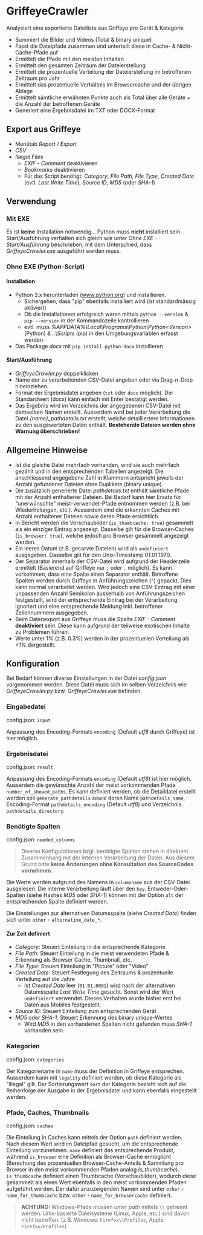 # GriffeyeCrawler
Analysiert eine exportierte Dateiliste aus Griffeye pro Gerät &amp; Kategorie
- Summiert die Bilder und Videos (Total & binary unique)
- Fasst die Dateipfade zusammen und unterteilt diese in Cache- & Nicht-Cache-Pfade auf
- Ermittelt die Pfade mit den meisten Inhalten
- Ermittelt den gesamten Zeitraum der Dateierstellung
- Ermittelt die prozentuelle Verteilung der Dateierstellung im betroffenen Zeitraum pro Jahr
- Ermittelt das prozentuelle Verhältnis im Browsercache und der übrigen Ablage
- Ermittelt sämtliche erwähnten Punkte auch als Total über alle Geräte + die Anzahl der betroffenen Geräte
- Generiert eine Ergebnisdatei im TXT oder DOCX-Format

## Export aus Griffeye
- Menütab *Report / Export*
- *CSV*
- *Illegal Files*
  - *EXIF* - *Comment* deaktivieren
  - *Bookmarks* deaktivieren
  - Für das Script benötigt: *Category*, *File Path*, *File Type*, *Created Date* (evtl. *Last Write Time*), *Source ID*, *MD5* (oder *SHA-1*)

## Verwendung

### Mit EXE
Es ist **keine** Installation notwendig... Python muss **nicht** installiert sein.
Start/Ausführung verhalten sich gleich wie unter *Ohne EXE - Start/Ausführung* beschrieben, mit dem Unterschied, dass *GriffeyeCrawler.exe* ausgeführt werden muss.

### Ohne EXE (Python-Script)

#### Installation
- Python 3.x herunterladen (www.python.org) und installieren.
  - Sichergehen, dass "pip" ebenfalls installiert wird (ist standardmässig aktiviert)
  - Ob die Installationen erfolgreich waren mittels ``python --version`` & ``pip --version`` in der Kommandozeile kontrollieren
  - evtl. muss *%APPDATA%\Local\Programs\Python\Python\<Version>* (Python) & *..\Scripts* (pip) in den Umgebungsvariablen erfasst werden
- Das Package *docx* mit ``pip install python-docx`` installieren

#### Start/Ausführung
- *GriffeyeCrawler.py* doppelklicken
- Name der zu verarbeitenden CSV-Datei angeben oder via Drag-n-Drop hineinziehen.
- Format der Ergebnisdatei angeben (`txt` oder `docx` möglich). Der Standardwert (docx) kann einfach mit Enter bestätigt werden.
- Das Ergebnis wird im Verzeichnis der angegebenen CSV-Datei mit demselben Namen erstellt. Ausserdem wird bei jeder Verarbeitung die Datei *{name}_pathdetails.txt* erstellt, welche detailliertere Informationen zu den ausgewerteten Daten enthält.
**Bestehende Dateien werden ohne Warnung überschrieben!**


## Allgemeine Hinweise
- Ist die gleiche Datei mehrfach vorhanden, wird sie auch mehrfach gezählt und in den entsprechenden Tabellen angezeigt. Die anschliessend angegebene Zahl in Klammern entspricht jeweils der Anzahl gefundener Dateien ohne Duplikate (binary unique).
- Die zusätzlich generierte Datei *pathdetails.txt* enthält sämtliche Pfade mit der Anzahl enthaltener Dateien. Bei Bedarf kann hier Ersatz für "unerwünschte" meist-verwendet-Pfade entnommen werden (z.B. bei Wiederholungen, etc.). Ausserdem sind die erkannten Caches mit Anzahl enthaltener Dateien sowie deren Pfade ersichtlich.
- In Bericht werden die Vorschaubilder (`is_thumbcache: true`) gesammelt als ein einziger Eintrag angezeigt. Dasselbe gilt für die Browser-Caches (`is_browser: true`), welche jedoch pro Browser gesammelt angezeigt werden.
- Ein leeres Datum (z.B. gecarvte Dateien) wird als `undefiniert` ausgegeben. Dasselbe gilt für den Unix-Timestamp 01.01.1970.
- Der Separator innerhalb der CSV-Datei wird aufgrund der Headerzeile ermittelt (Basierend auf Griffeye nur `;` oder `,` möglich). Es kann vorkommen, dass eine Spalte einen Separator enthält. Betroffene Spalten werden durch Griffeye in Anführungszeichen (`"`) gepackt. Dies kann normal verarbeitet werden. Wird jedoch eine CSV-Eintrag mit einer unpassenden Anzahl Semikolon ausserhalb von Anführungszeichen festgestellt, wird der entsprechende Eintrag bei der Verarbeitung ignoriert und eine entsprechende Meldung inkl. betroffener Zeilennummern ausgegeben.
- Beim Datenexport aus Griffeye muss die Spalte *EXIF - Comment* **deaktiviert** sein. Diese kann aufgrund der teilweise exotischen Inhalte zu Problemen führen.
- Werte unter 1% (z.B. 0.3%) werden in der prozentuellen Verteilung als *<1%* dargestellt.


## Konfiguration
Bei Bedarf können diverse Einstellungen in der Datei *config.json* vorgenommen werden. Diese Datei muss sich im selben Verzeichnis wie *GriffeyeCrawler.py* bzw. *GriffeyeCrawler.exe* befinden.

### Eingabedatei
config.json: `input`

Anpassung des Encoding-Formats `encoding` (Default *utf8* durch Griffeye) ist hier möglich.

### Ergebnisdatei
config.json: `result`

Anpassung des Encoding-Formats `encoding` (Default *utf8*) ist hier möglich. Ausserdem die gewünschte Anzahl der meist vorkommenden Pfade `number_of_showed_paths`. Es kann definiert werden, ob die Detaildatei erstellt werden soll `generate_pathdetails` sowie deren Name `pathdetails_name`, Encoding-Format `pathdetails_encoding` (Default *utf8*) und Verzeichnis `pathdetails_directory`.

### Benötigte Spalten
config.json: `needed_columns`

> Diverse Konfigurationen bzgl. benötigte Spalten stehen in direktem Zusammenhang mit der internen Verarbeitung der Daten. Aus diesem Grund bitte **keine Änderungen ohne Konsultation des SourceCodes vornehmen**.

Die Werte werden aufgrund des Namens in `columnname` aus der CSV-Datei ausgelesen. Die interne Verarbeitung läuft über den `key`.
Entweder-Oder-Spalten (siehe Hashes *MD5* oder *SHA-1*) können mit der Option `alt` der entsprechenden Spalte definiert werden.

Die Einstellungen zur alternativen Datumsspalte (siehe *Created Date*) finden sich unter `other` - `alternative_date_*`.

#### Zur Zeit definiert
* *Category*: Steuert Einteilung in die entsprechende Kategorie
* *File Path*: Steuert Einteilung in die meist verwendeten Pfade & Erkennung als Browser Cache, Thumbnail, etc.
* *File Type*: Steuert Einteilung in "Picture" oder "Video" 
* *Created Date*: Steuert Festlegung des Zeitraums & prozentuelle Verteilung auf die Jahre 
  * Ist *Created Date* leer (`01.01.0001`) wird nach der alternativen Datumsspalte *Last Write Time* gesucht. Sonst wird der Wert `undefiniert` verwendet.
  Dieses Verhalten wurde bisher erst bei Daten aus Mobiles festgestellt.
* *Source ID*: Steuert Einteilung zum entsprechenden Gerät
* *MD5* oder *SHA-1*: Steuert Erkennung des binary unique-Wertes
  * Wird *MD5* in den vorhandenen Spalten nicht gefunden muss *SHA-1* vorhanden sein.

### Kategorien
config.json: `categories`

Der Kategoriename in `name` muss der Definition in Griffeye entsprechen. Ausserdem kann mit `legality` definiert werden, ob diese Kategorie als "illegal" gilt. 
Der Sortierungswert `sort` der Kategorie bezieht sich auf die Reihenfolge der Ausgabe in der Ergebnisdatei und kann ebenfalls eingestellt werden.

### Pfade, Caches, Thumbnails
config.json: `caches`

Die Einteilung in Caches kann mittels der Option `path` definiert werden. Nach diesem Wert wird im Dateipfad gesucht, um die entsprechende Einteilung vorzunehmen. `name` definiert das entsprechende Produkt, während `is_browser` eine Definition als Browser-Cache ermöglicht (Berechung des prozentuellen Browser-Cache-Anteils & Sammlung pro Browser in den meist vorkommenden Pfaden analog *is_thumbcache*). `is_thumbcache` definiert einen Thumbcache (Vorschaubilder), wodurch diese gesammelt als einen Wert ebenfalls in den meist vorkommenden Pfaden aufgeführt werden. Der dafür anzuzeigenden Namen sind unter `other` - `name_for_thumbcache` bzw. `other` - `name_for_browsercache` definiert.

> **ACHTUNG:** Windows-Pfade müssen unter *path* mittels ``\\`` getrennt werden. Unix-basierte Dateisysteme (Linux, Apple, etc.) sind davon nicht betroffen. 
> (z.B. Windows: `Firefox\\Profiles`, Apple: `Firefox/Profiles`)
